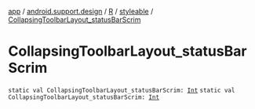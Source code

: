 [app](../../../index.md) / [android.support.design](../../index.md) / [R](../index.md) / [styleable](index.md) / [CollapsingToolbarLayout_statusBarScrim](.)

# CollapsingToolbarLayout_statusBarScrim

`static val CollapsingToolbarLayout_statusBarScrim: `[`Int`](https://kotlinlang.org/api/latest/jvm/stdlib/kotlin/-int/index.html)
`static val CollapsingToolbarLayout_statusBarScrim: `[`Int`](https://kotlinlang.org/api/latest/jvm/stdlib/kotlin/-int/index.html)